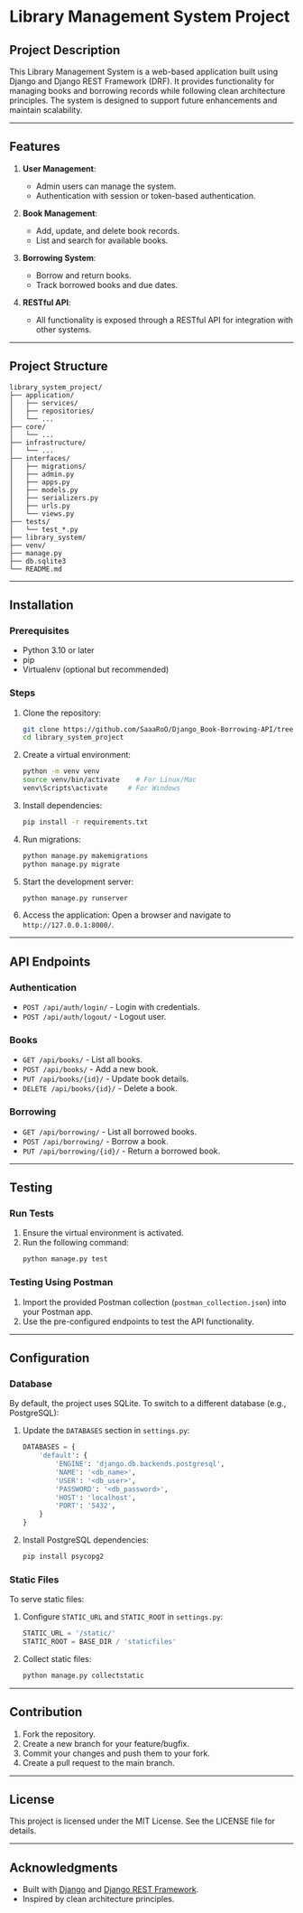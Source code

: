 # Library Management System Project

## Project Description

This Library Management System is a web-based application built using Django and Django REST Framework (DRF). It provides functionality for managing books and borrowing records while following clean architecture principles. The system is designed to support future enhancements and maintain scalability.

---

## Features

1. **User Management**:
   - Admin users can manage the system.
   - Authentication with session or token-based authentication.

2. **Book Management**:
   - Add, update, and delete book records.
   - List and search for available books.

3. **Borrowing System**:
   - Borrow and return books.
   - Track borrowed books and due dates.

4. **RESTful API**:
   - All functionality is exposed through a RESTful API for integration with other systems.

---

## Project Structure

```plaintext
library_system_project/
├── application/
│   ├── services/
│   ├── repositories/
│   └── ...
├── core/
│   └── ...
├── infrastructure/
│   └── ...
├── interfaces/
│   ├── migrations/
│   ├── admin.py
│   ├── apps.py
│   ├── models.py
│   ├── serializers.py
│   ├── urls.py
│   └── views.py
├── tests/
│   └── test_*.py
├── library_system/
├── venv/
├── manage.py
├── db.sqlite3
└── README.md
```

---

## Installation

### Prerequisites

- Python 3.10 or later
- pip
- Virtualenv (optional but recommended)

### Steps

1. Clone the repository:
   ```bash
   git clone https://github.com/SaaaRoO/Django_Book-Borrowing-API/tree/master
   cd library_system_project
   ```

2. Create a virtual environment:
   ```bash
   python -m venv venv
   source venv/bin/activate    # For Linux/Mac
   venv\Scripts\activate     # For Windows
   ```

3. Install dependencies:
   ```bash
   pip install -r requirements.txt
   ```

4. Run migrations:
   ```bash
   python manage.py makemigrations
   python manage.py migrate
   ```

5. Start the development server:
   ```bash
   python manage.py runserver
   ```

6. Access the application:
   Open a browser and navigate to `http://127.0.0.1:8000/`.

---

## API Endpoints

### Authentication
- `POST /api/auth/login/` - Login with credentials.
- `POST /api/auth/logout/` - Logout user.

### Books
- `GET /api/books/` - List all books.
- `POST /api/books/` - Add a new book.
- `PUT /api/books/{id}/` - Update book details.
- `DELETE /api/books/{id}/` - Delete a book.

### Borrowing
- `GET /api/borrowing/` - List all borrowed books.
- `POST /api/borrowing/` - Borrow a book.
- `PUT /api/borrowing/{id}/` - Return a borrowed book.

---

## Testing

### Run Tests

1. Ensure the virtual environment is activated.
2. Run the following command:
   ```bash
   python manage.py test
   ```

### Testing Using Postman

1. Import the provided Postman collection (`postman_collection.json`) into your Postman app.
2. Use the pre-configured endpoints to test the API functionality.

---

## Configuration

### Database

By default, the project uses SQLite. To switch to a different database (e.g., PostgreSQL):

1. Update the `DATABASES` section in `settings.py`:
   ```python
   DATABASES = {
       'default': {
           'ENGINE': 'django.db.backends.postgresql',
           'NAME': '<db_name>',
           'USER': '<db_user>',
           'PASSWORD': '<db_password>',
           'HOST': 'localhost',
           'PORT': '5432',
       }
   }
   ```
2. Install PostgreSQL dependencies:
   ```bash
   pip install psycopg2
   ```

### Static Files

To serve static files:

1. Configure `STATIC_URL` and `STATIC_ROOT` in `settings.py`:
   ```python
   STATIC_URL = '/static/'
   STATIC_ROOT = BASE_DIR / 'staticfiles'
   ```
2. Collect static files:
   ```bash
   python manage.py collectstatic
   ```

---

## Contribution

1. Fork the repository.
2. Create a new branch for your feature/bugfix.
3. Commit your changes and push them to your fork.
4. Create a pull request to the main branch.

---

## License

This project is licensed under the MIT License. See the LICENSE file for details.

---

## Acknowledgments

- Built with [Django](https://www.djangoproject.com/) and [Django REST Framework](https://www.django-rest-framework.org/).
- Inspired by clean architecture principles.

